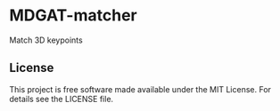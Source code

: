 # MDGAT-matcher
Match 3D keypoints



## License
This project is free software made available under the MIT License. For details see the LICENSE file.
